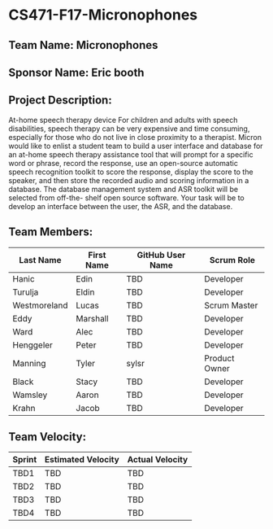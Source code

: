 # CS471-F17-Micronophones

## Team Name: Micronophones

## Sponsor Name: Eric booth

## Project Description:

At-home speech therapy device
For children and adults with speech disabilities, speech therapy can be very expensive
and time consuming, especially for those who do not live in close proximity to a
therapist. Micron would like to enlist a student team to build a user interface and
database for an at-home speech therapy assistance tool that will prompt for a specific
word or phrase, record the response, use an open-source automatic speech recognition
toolkit to score the response, display the score to the speaker, and then store the
recorded audio and scoring information in a database.
The database management system and ASR toolkit will be selected from off-the- shelf
open source software. Your task will be to develop an interface between the user, the
ASR, and the database.

## Team Members:

Last Name       | First Name      | GitHub User Name     | Scrum Role
--------------- | --------------- | -------------------- | ---------------
Hanic            | Edin             | TBD                  | Developer
Turulja           | Eldin             | TBD                  | Developer
Westmoreland             | Lucas             | TBD                  | Scrum Master
Eddy             | Marshall             | TBD                  | Developer
Ward             | Alec             | TBD                  | Developer
Henggeler             | Peter             | TBD                  | Developer
Manning             | Tyler             | sylsr                  | Product Owner
Black             | Stacy             | TBD                  | Developer
Wamsley             | Aaron             | TBD                  | Developer
Krahn             | Jacob             | TBD                  | Developer

## Team Velocity:

Sprint | Estimated Velocity | Actual Velocity
------ | ------------------ | ---------------
TBD1   | TBD                | TBD
TBD2   | TBD                | TBD
TBD3   | TBD                | TBD
TBD4   | TBD                | TBD
